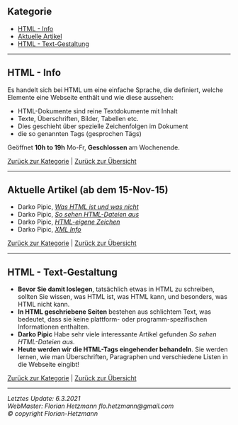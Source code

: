 <h2><a name="contents"></a>Kategorie</h2>
<ul>
<li><a href="#about">HTML - Info</a></li>
<li><a href="#recent">Aktuelle Artikel</a></li>
<li><a href="#upcoming">HTML - Text-Gestaltung</a></li>
</ul>
<hr />
<h2><a name="about"></a>HTML - Info</h2>
<p>Es handelt sich bei HTML um eine einfache Sprache, die definiert, welche Elemente eine Webseite enth&auml;lt und wie diese aussehen:</p>
<ul>
<li>HTML-Dokumente sind reine Textdokumente mit Inhalt</li>
<li>Texte, &Uuml;berschriften, Bilder, Tabellen etc.</li>
<li>Dies geschieht &uuml;ber spezielle Zeichenfolgen im Dokument</li>
<li>die so genannten Tags (gesprochen T&auml;gs)</li>
</ul>
<p>Ge&ouml;ffnet <strong>10h to 19h</strong> Mo-Fr, <strong>Geschlossen </strong> am Wochenende.</p>
<p><a href="#contents">Zur&uuml;ck zur Kategorie</a> | <a href="#top">Zur&uuml;ck zur &Uuml;bersicht</a></p>
<hr />
<h2><a name="recent"></a>Aktuelle Artikel (ab dem 15-Nov-15)</h2>
<ul>
<li>Darko Pipic, <a href="was-html-ist-und-was-nicht.html"> <cite>Was HTML ist und was nicht</cite></a></li>
<li>Darko Pipic, <a href="so-sehen-html-dateien-aus.html"> <cite>So sehen HTML-Dateien aus</cite></a></li>
<li>Darko Pipic, <a href="html-eigene-zeichen.html"> <cite>HTML-eigene Zeichen</cite></a></li>
<li>Darko Pipic, <a href="xml-info.html"> <cite>XML Info</cite></a></li>
</ul>
<p><a href="#contents">Zur&uuml;ck zur Kategorie</a> | <a href="#top">Zur&uuml;ck zur &Uuml;bersicht</a></p>
<hr />
<h2><a name="upcoming"></a>HTML - Text-Gestaltung</h2>
<ul>
<li><strong>Bevor Sie damit loslegen</strong>, tats&auml;chlich etwas in HTML zu schreiben, sollten Sie wissen, was HTML ist, was HTML kann, und besonders, was HTML nicht kann.</li>
<li><strong>In HTML geschriebene Seiten</strong> bestehen aus schlichtem Text, was bedeutet, dass sie keine plattform- oder programm-spezifischen Informationen enthalten.</li>
<li><strong>Darko Pipic</strong> Habe sehr viele interessante Artikel gefunden <cite>So sehen HTML-Dateien aus.</cite></li>
<li><strong>Heute werden wir die HTML-Tags eingehender behandeln</strong>. Sie werden lernen, wie man &Uuml;berschriften, Paragraphen und verschiedene Listen in die Webseite eingibt!</li>
</ul>
<p><a href="#contents">Zur&uuml;ck zur Kategorie</a> | <a href="#top">Zur&uuml;ck zur &Uuml;bersicht</a></p>
<hr /><address>Letztes Update: 6.3.2021 <br />WebMaster: Florian Hetzmann flo.hetzmann@gmail.com <br />&copy; copyright Florian-Hetzmann</address>
